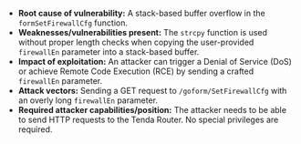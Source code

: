 - **Root cause of vulnerability:** A stack-based buffer overflow in the `formSetFirewallCfg` function.
- **Weaknesses/vulnerabilities present:** The `strcpy` function is used without proper length checks when copying the user-provided `firewallEn` parameter into a stack-based buffer.
- **Impact of exploitation:** An attacker can trigger a Denial of Service (DoS) or achieve Remote Code Execution (RCE) by sending a crafted `firewallEn` parameter.
- **Attack vectors:** Sending a GET request to `/goform/SetFirewallCfg` with an overly long `firewallEn` parameter.
- **Required attacker capabilities/position:** The attacker needs to be able to send HTTP requests to the Tenda Router. No special privileges are required.